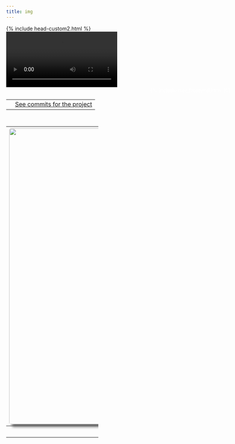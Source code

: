 ```yaml
---
title: img
---
```


<html lang="en">
<head>
    <meta charset="UTF-8">
    <meta name="viewport" content="width=device-width, initial-scale=1.0">
<style>
    #wrapper
    {
    position:relative;
    text-align:center;
    margin:0 auto;
    padding:0px;
    width:995px;
    z-index:2;
    color: white;
    }
    h1
    {
    margin-top:50px;
    color:white;
    font-size:40px;
    }
    h2
    {
    margin-top:25px;
    color:white;
    font-size:25px;
    }
    p
    {
    margin-top:10px;
    color:white;
    font-size:15px;
    background: rgba(0,0,0,0.2);
    }
</style>
    {% include head-custom2.html %}
</head>

<body onload="checking(); startTimer();"> 
<div id="video_wrapper">
  <video autoplay loop>
    <source src="https://drive.google.com/uc?export=view&id=17ygkkkTDZb219cgsmglfod33qP8PGW58" type="video/mp4">
  </video>
</div>
    <div id="wrapper">
        {% include nav_frontend.html %}
         <table>
            <tr>
                <td><div id="digital-clock"></div></td>
                <td><a href="https://github.com/aaditgupta21/football-pages/graphs/contributors">See commits for the project</a></td>
            </tr>
        </table>
  <table style="width: 25%; margin-top: 3%; position: absolute;">
      <tr>
        <th><img id="img" style="width: auto; height: 800px; border-radius: 5px;
    box-shadow: 7px 7px 7px #666666;" src="images/NAM.jpg" alt="NAM"></th>
      </tr>
      <tr>
        <th><button type="button" onclick="displayPreviousImage()">Previous</button>
       <button type="button" onclick="displayNextImage()">Next</button></th>
      </tr>
  </table>
     </div>   
<script src="{{ '/assets/js/videojava.js' | relative_url }}" type="text/javascript"></script>
    
</body>
    </html>
